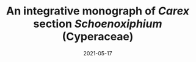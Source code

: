 ---
title: "An integrative monograph of <i>Carex</i> section <i>Schoenoxiphium</i> (Cyperaceae)"
collection: publications
permalink: /publication/Luceño et al 2021 PeerJ Schoenoxiphium
date: 2021-05-17
venue: 'PeerJ'
paperurl: '/files/pdf/research/Luceño et al 2021 PeerJ Schoenoxiphium.pdf'
link: 'https://doi.org/10.7717/peerj.11336'
#code: 'https://doi.org/...'
#github: 'https://github.com/jimarcor/...'
#figshare: 'https://figshare.com/...'
citation: 'Luceño M, Villaverde T, <b>Márquez-Corro JI</b>, Sánchez-Villegas R, Maguilla M, Escudero M, Jiménez-Mejías P, Sánchez-Villegas M, Míguez M, Benítez-Benítez C, Muasya AM, Martín-Bravo S. 2021. &quot;An integrative monograph of Carex section Schoenoxiphium (Cyperaceae)&quot; <i>PeerJ</i> 9: e11336. doi:10.7717/peerj.11336'
---